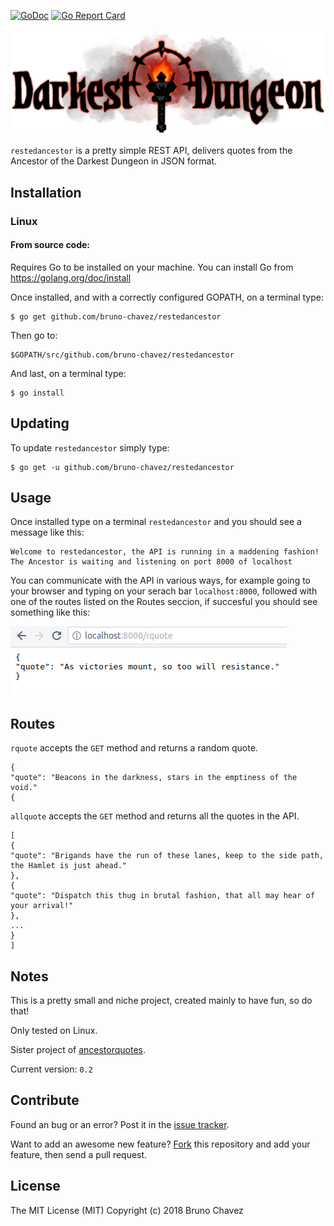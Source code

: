 [![GoDoc](https://godoc.org/github.com/bruno-chavez/restedancestor?status.svg)](https://godoc.org/github.com/bruno-chavez/restedancestor)
[![Go Report Card](https://goreportcard.com/badge/github.com/bruno-chavez/restedancestor)](https://goreportcard.com/report/github.com/bruno-chavez/restedancestor)

![Torch](docs/images/dd.png)

`restedancestor` is a pretty simple REST API, delivers quotes from the Ancestor of the Darkest Dungeon in JSON format.

## Installation

### Linux

#### From source code:

Requires Go to be installed on your machine. You can install Go from
https://golang.org/doc/install

Once installed, and with a correctly configured GOPATH, on a terminal type:

```
$ go get github.com/bruno-chavez/restedancestor
```

Then go to:

```
$GOPATH/src/github.com/bruno-chavez/restedancestor
```

And last, on a terminal type:

```
$ go install
```

## Updating

To update `restedancestor` simply type:

```
$ go get -u github.com/bruno-chavez/restedancestor
```

## Usage

Once installed type on a terminal `restedancestor` and you should see a message like this:

```
Welcome to restedancestor, the API is running in a maddening fashion!
The Ancestor is waiting and listening on port 8000 of localhost
```

You can communicate with the API in various ways, for example going to your browser and typing on your serach bar `localhost:8000`, followed with one of the routes listed on the Routes seccion, if succesful you should see something like this:

![browser image](docs/images/browserImage.png)

## Routes

`rquote` accepts the `GET` method and returns a random quote.

```
{
"quote": "Beacons in the darkness, stars in the emptiness of the void."
{
```

`allquote` accepts the `GET` method and returns all the quotes in the API.

```
[
{
"quote": "Brigands have the run of these lanes, keep to the side path, the Hamlet is just ahead."
},
{
"quote": "Dispatch this thug in brutal fashion, that all may hear of your arrival!"
},
...
}
]
```

## Notes

This is a pretty small and niche project, created mainly to have fun,
so do that!

Only tested on Linux.

Sister project of [ancestorquotes](https://github.com/bruno-chavez/ancestorquotes).

Current version: `0.2`

## Contribute

Found an bug or an error? Post it in the [issue tracker](https://github.com/bruno-chavez/ancestorquotes/issues).

Want to add an awesome new feature? [Fork](https://github.com/bruno-chavez/ancestorquotes/fork) this repository and add your feature, then send a pull request.

## License
The MIT License (MIT)
Copyright (c) 2018 Bruno Chavez
